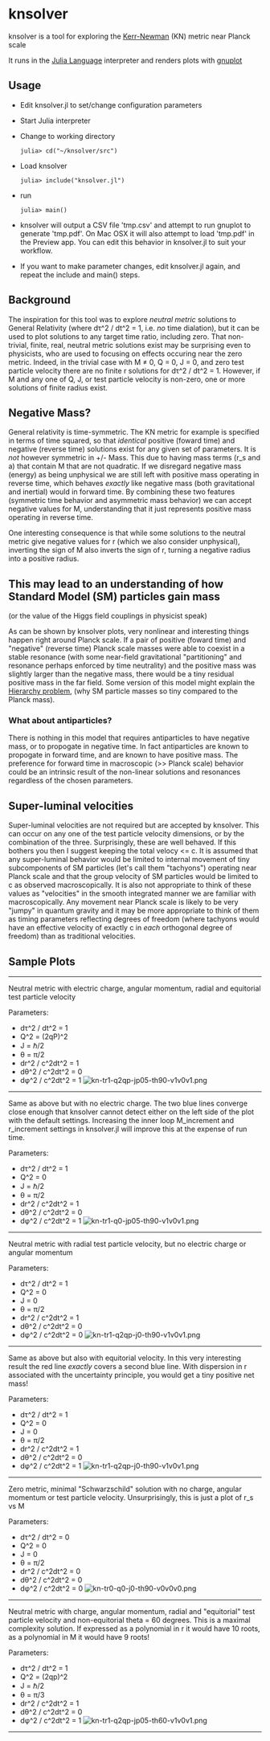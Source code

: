 # knsolver
knsolver is a tool for exploring the [Kerr-Newman](https://en.wikipedia.org/wiki/Kerr%E2%80%93Newman_metric) (KN) metric near Planck scale

It runs in the [Julia Language](https://julialang.org/) interpreter and renders plots with [gnuplot](http://www.gnuplot.info/)

## Usage
- Edit knsolver.jl to set/change configuration parameters
- Start Julia interpreter
- Change to working directory

  `julia> cd("~/knsolver/src")`
- Load knsolver

  `julia> include("knsolver.jl")`
- run

  `julia> main()`

- knsolver will output a CSV file 'tmp.csv' and attempt to run gnuplot to generate 'tmp.pdf'. On Mac OSX it will also attempt to load 'tmp.pdf' in the Preview app. You can edit this behavior in knsolver.jl to suit your workflow.
- If you want to make parameter changes, edit knsolver.jl again, and repeat the include and main() steps.

## Background
The inspiration for this tool was to explore *neutral metric* solutions to General Relativity (where dτ^2 / dt^2 = 1, i.e. *no* time dialation), but it can be used to plot solutions to any target time ratio, including zero. That non-trivial, finite, real, neutral metric solutions exist may be surprising even to physicists, who are used to focusing on effects occuring near the zero metric. Indeed, in the trivial case with M ≠ 0, Q = 0, J = 0, and zero test particle velocity there are no finite r solutions for dτ^2 / dt^2 = 1. However, if M and any one of Q, J, or test particle velocity is non-zero, one or more solutions of finite radius exist.

## Negative Mass?
General relativity is time-symmetric. The KN metric for example is specified in terms of time squared, so that *identical* positive (foward time) and negative (reverse time) solutions exist for any given set of parameters. It is *not* however symmetric in +/- Mass. This due to having mass terms (r_s and a) that contain M that are not quadratic. If we disregard negative mass (energy) as being unphysical we are still left with positive mass operating in reverse time, which behaves *exactly* like negative mass (both gravitational and inertial) would in forward time. By combining these two features (symmetric time behavior and asymmetric mass behavior) we can accept negative values for M, understanding that it just represents positive mass operating in reverse time.

One interesting consequence is that while some solutions to the neutral metric give negative values for r (which we also consider unphysical), inverting the sign of M also inverts the sign of r, turning a negative radius into a positive radius.

## This may lead to an understanding of how Standard Model (SM) particles gain mass

(or the value of the Higgs field couplings in physicist speak)

As can be shown by knsolver plots, very nonlinear and interesting things happen right around Planck scale. If a pair of positive (foward time) and "negative" (reverse time) Planck scale masses were able to coexist in a stable resonance (with some near-field gravitational "partitioning" and resonance perhaps enforced by time neutrality) and the positive mass was slightly larger than the negative mass, there would be a tiny residual positive mass in the far field. Some version of this model might explain the [Hierarchy problem](https://en.wikipedia.org/wiki/Hierarchy_problem), (why SM particle masses so tiny compared to the Planck mass).

### What about antiparticles?
There is nothing in this model that requires antiparticles to have negative mass, or to propogate in negative time. In fact antiparticles are known to propogate in forward time, and are known to have positive mass. The preference for forward time in macroscopic (>> Planck scale) behavior could be an intrinsic result of the non-linear solutions and resonances regardless of the chosen parameters.

## Super-luminal velocities
Super-luminal velocities are not required but are accepted by knsolver. This can occur on any one of the test particle velocity dimensions, or by the combination of the three. Surprisingly, these are well behaved. If this bothers you then I suggest keeping the total velocy <= c. It is assumed that any super-luminal behavior would be limited to internal movement of tiny subcomponents of SM particles (let's call them "tachyons") operating near Planck scale and that the group velocity of SM particles would be limited to c as observed macroscopically. It is also not appropriate to think of these values as "velocities" in the smooth integrated manner we are familiar with macroscopically. Any movement near Planck scale is likely to be very "jumpy" in quantum gravity and it may be more appropriate to think of them as timing parameters reflecting degrees of freedom (where tachyons would have an effective velocity of exactly c in *each* orthogonal degree of freedom) than as traditional velocities.

## Sample Plots
-----
Neutral metric with electric charge, angular momentum, radial and equitorial test particle velocity

Parameters:
- dτ^2 / dt^2 = 1
- Q^2 = (2qP)^2
- J = ℏ/2
- θ = π/2
- dr^2 / c^2dt^2 = 1
- dθ^2 / c^2dt^2 = 0
- dφ^2 / c^2dt^2 = 1
![kn-tr1-q2qp-jp05-th90-v1v0v1.png](sample_plots/kn-tr1-q2qp-jp05-th90-v1v0v1.png)
-----
Same as above but with no electric charge. The two blue lines converge close enough that knsolver cannot detect either on the left side of the plot with the default settings. Increasing the inner loop M_increment and r_increment settings in knsolver.jl will improve this at the expense of run time.

Parameters:
- dτ^2 / dt^2 = 1
- Q^2 = 0
- J = ℏ/2
- θ = π/2
- dr^2 / c^2dt^2 = 1
- dθ^2 / c^2dt^2 = 0
- dφ^2 / c^2dt^2 = 1
![kn-tr1-q0-jp05-th90-v1v0v1.png](sample_plots/kn-tr1-q0-jp05-th90-v1v0v1.png)
-----
Neutral metric with radial test particle velocity, but no electric charge or angular momentum

Parameters:
- dτ^2 / dt^2 = 1
- Q^2 = 0
- J = 0
- θ = π/2
- dr^2 / c^2dt^2 = 1
- dθ^2 / c^2dt^2 = 0
- dφ^2 / c^2dt^2 = 0
![kn-tr1-q2qp-j0-th90-v1v0v1.png](sample_plots/kn-tr1-q0-j0-th90-v1v0v0.png)
-----
Same as above but also with equitorial velocity. In this very interesting result the red line *exactly* covers a second blue line. With dispersion in r associated with the uncertainty principle, you would get a tiny positive net mass!

Parameters:
- dτ^2 / dt^2 = 1
- Q^2 = 0
- J = 0
- θ = π/2
- dr^2 / c^2dt^2 = 1
- dθ^2 / c^2dt^2 = 0
- dφ^2 / c^2dt^2 = 1
![kn-tr1-q2qp-j0-th90-v1v0v1.png](sample_plots/kn-tr1-q0-j0-th90-v1v0v1.png)
-----
Zero metric, minimal "Schwarzschild" solution with no charge, angular momentum or test particle velocity. Unsurprisingly, this is just a plot of r_s vs M

Parameters:
- dτ^2 / dt^2 = 0
- Q^2 = 0
- J = 0
- θ = π/2
- dr^2 / c^2dt^2 = 0
- dθ^2 / c^2dt^2 = 0
- dφ^2 / c^2dt^2 = 0
![kn-tr0-q0-j0-th90-v0v0v0.png](sample_plots/kn-tr0-q0-j0-th90-v0v0v0.png)
-----
Neutral metric with charge, angular momentum, radial and "equitorial" test particle velocity and non-equitorial theta = 60 degrees. This is a maximal complexity solution. If expressed as a polynomial in r it would have 10 roots, as a polynomial in M it would have 9 roots!

Parameters:
- dτ^2 / dt^2 = 1
- Q^2 = (2qp)^2
- J = ℏ/2
- θ = π/3
- dr^2 / c^2dt^2 = 1
- dθ^2 / c^2dt^2 = 0
- dφ^2 / c^2dt^2 = 1
![kn-tr1-q2qp-jp05-th60-v1v0v1.png](sample_plots/kn-tr1-q2qp-jp05-th60-v1v0v1.png)
-----
